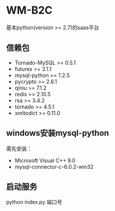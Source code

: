 # WM-B2C

基本python(version >= 2.7)的saas平台

## 信赖包

- Tornado-MySQL >= 0.5.1
- futures >= 3.1.1
- mysql-python >= 1.2.5
- pycrypto >= 2.6.1
- qiniu >= 7.1.2
- redis >= 2.10.5
- rsa >= 3.4.2
- tornado >= 4.5.1
- xmltodict >= 0.11.0

## windows安装mysql-python
需先安装：

- Microsoft Visual C++ 9.0
- mysql-connector-c-6.0.2-win32

## 启动服务
python index.py 端口号
